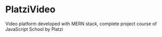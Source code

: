# PlatziVideo
Video platform developed with MERN stack, complete project course of JavaScript School by Platzi
